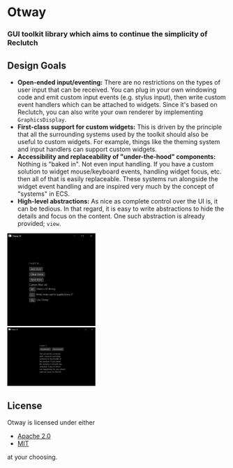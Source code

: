 # Otway

### GUI toolkit library which aims to continue the simplicity of Reclutch

## Design Goals

- **Open-ended input/eventing:** There are no restrictions on the types of user input that can be received. You can plug in your own windowing code and emit custom input events (e.g. stylus input), then write custom event handlers which can be attached to widgets. Since it's based on Reclutch, you can also write your own renderer by implementing `GraphicsDisplay`.
- **First-class support for custom widgets:** This is driven by the principle that all the surrounding systems used by the toolkit should also be useful to custom widgets. For example, things like the theming system and input handlers can support custom widgets.
- **Accessibility and replaceability of "under-the-hood" components:** Nothing is "baked in". Not even input handling. If you have a custom solution to widget mouse/keyboard events, handling widget focus, etc. then all of that is easily replaceable. These systems run alongside the widget event handling and are inspired very much by the concept of "systems" in ECS.
- **High-level abstractions:** As nice as complete control over the UI is, it can be tedious. In that regard, it is easy to write abstractions to hide the details and focus on the content. One such abstraction is already provided; `view`.

<img src=".media/todos.png" width="40%"/><br>
<img src=".media/counter.png" width="40%"/>

## License

Otway is licensed under either

- [Apache 2.0](https://www.apache.org/licenses/LICENSE-2.0)
- [MIT](https://opensource.org/licenses/MIT)

at your choosing.
